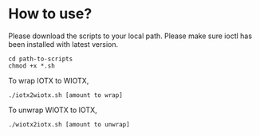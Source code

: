 # How to use?

Please download the scripts to your local path.  Please make sure ioctl has been installed with latest version.

```
cd path-to-scripts
chmod +x *.sh
```

To wrap IOTX to WIOTX,
```
./iotx2wiotx.sh [amount to wrap]
```

To unwrap WIOTX to IOTX,
```
./wiotx2iotx.sh [amount to unwrap]
```
